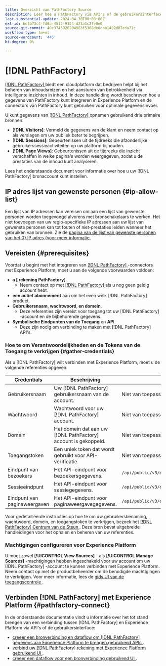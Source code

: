 ```yaml
---
title: Overzicht van PathFactory Source
description: Leer hoe u PathFactory via API's of de gebruikersinterface met Adobe Experience Platform kunt verbinden.
last-substantial-update: 2024-04-30T00:00:00Z
exl-id: befb73c4-fd6a-4512-9124-d23a1c27e0e0
source-git-commit: 40c3745920204983f5388de6cba1402d87eda71c
workflow-type: tm+mt
source-wordcount: '445'
ht-degree: 0%

---
```


# [!DNL PathFactory]

[[!DNL PathFactory] ](https://www.pathfactory.com/) biedt een cloudplatform dat bedrijven helpt bij het beheren van inhoudsreizen en het aansturen van betrokkenheid via intelligente inzichten in inhoud. In deze handleiding wordt beschreven hoe u gegevens van PathFactory kunt integreren in Experience Platform en de connectors van PathFactory kunt gebruiken voor optimale gegevensinvoer.

U kunt gegevens van [[!DNL PathFactory] ](https://www.pathfactory.com/) opnemen gebruikend drie primaire bronnen:

* **[!DNL Visitors]**: Vermeld de gegevens van de klant en neem contact op als verslagen om uw publiek beter te begrijpen.
* **[!DNL Sessions]**: Gebeurtenissen uit de tijdreeks die afzonderlijke gebruikerssessieactiviteiten op uw platform bijhouden.
* **[!DNL Page Views]**: Gebeurtenissen uit de tijdreeks die inzicht verschaffen in welke pagina&#39;s worden weergegeven, zodat u de prestaties van de inhoud kunt analyseren.

Lees het onderstaande document voor informatie over hoe u uw [!DNL PathFactory] bronaccount kunt instellen.

## IP adres lijst van gewenste personen {#ip-allow-list}

Een lijst van IP adressen kan vereisen om aan een lijst van gewenste personen worden toegevoegd alvorens met bronschakelaars te werken. Het niet toevoegen van uw regio-specifieke IP adressen aan uw lijst van gewenste personen kan tot fouten of niet-prestaties leiden wanneer het gebruiken van bronnen. Zie de [ pagina van de lijst van gewenste personen van het 0&rbrace; IP adres &lbrace;voor meer informatie.](../../ip-address-allow-list.md)

## Vereisten {#prerequisites}

Voordat u begint met het integreren van [[!DNL PathFactory] ](https://www.pathfactory.com/) -connectors met Experience Platform, moet u aan de volgende voorwaarden voldoen:

* **a [ rekening PathFactory]**.
   * Neem contact op met [[!DNL PathFactory] ](https://www.pathfactory.com/portal/company/contactus.shtml) als u nog geen geldig account hebt.
* **een actief abonnement** aan om het even welk [!DNL PathFactory] product.
* **Gebruikersnaam, wachtwoord, en domein**.
   * Deze referenties zijn vereist voor toegang tot uw [!DNL PathFactory] -account en de bijbehorende gegevens.
* **Symbolische Eindpunten van de Toegang** en **API**.
   * Deze zijn nodig om verbinding te maken met [!DNL PathFactory] API&#39;s.

### Hoe te om Verantwoordelijkheden en de Tokens van de Toegang te verkrijgen {#gather-credentials}

Als u [!DNL PathFactory] wilt verbinden met Experience Platform, moet u de volgende referenties opgeven:

| Credentials | Beschrijving | Endpoint |
| --- | --- | --- |
| Gebruikersnaam | Uw [!DNL PathFactory] gebruikersnaam van de account. | Niet van toepassing |
| Wachtwoord | Wachtwoord voor uw [!DNL PathFactory] account. | Niet van toepassing |
| Domein | Het domein dat aan uw [!DNL PathFactory] account is gekoppeld. | Niet van toepassing |
| Toegangstoken | Een uniek token dat wordt gebruikt voor API-verificatie. | Niet van toepassing |
| Eindpunt van bezoekers | Het API-eindpunt voor bezoekersgegevens. | `/api/public/v3/data_lake_apis/visitors.json` |
| Sessieeindpunt | Het API-eindpunt voor sessiegegevens. | `/api/public/v3/data_lake_apis/sessions.json` |
| Eindpunt van paginaweergaven | Het API-eindpunt voor paginaweergavegegevens. | `/api/public/v3/data_lake_apis/page_views.json` |

Voor gedetailleerde instructies op hoe te om uw gebruikersbenaming, wachtwoord, domein, en toegangstoken te verkrijgen, bezoek het [[!DNL PathFactory]  Centrum van de Steun ](https://support.pathfactory.com/categories/adobe/). Deze bron bevat uitgebreide handleidingen voor het ophalen en beheren van uw referenties.

### Machtigingen configureren voor Experience Platform

U moet zowel **[!UICONTROL View Sources]** - als **[!UICONTROL Manage Sources]** -machtigingen hebben ingeschakeld voor uw account om uw [!DNL PathFactory] -account te kunnen verbinden met Experience Platform. Neem contact op met de productbeheerder om de benodigde machtigingen te verkrijgen. Voor meer informatie, lees de [ gids UI van de toegangscontrole ](../../../access-control/ui/overview.md).

## Verbinden [!DNL PathFactory] met Experience Platform {#pathfactory-connect}

In de onderstaande documentatie vindt u informatie over het tot stand brengen van een verbinding tussen [!DNL PathFactory] en Experience Platform via API&#39;s of de gebruikersinterface:

* [ creeer een bronverbinding en dataflow om  [!DNL PathFactory]  gegevens aan Experience Platform te brengen gebruikend APIs ](../../tutorials/api/create/marketing-automation/pathfactory.md).
* [ verbind uw  [!DNL PathFactory]  rekening met Experience Platform gebruikend UI ](../../tutorials/ui/create/marketing-automation/pathfactory.md).
* [ creeer een dataflow voor een bronverbinding gebruikend UI ](../../tutorials/ui/dataflow/marketing-automation.md).
